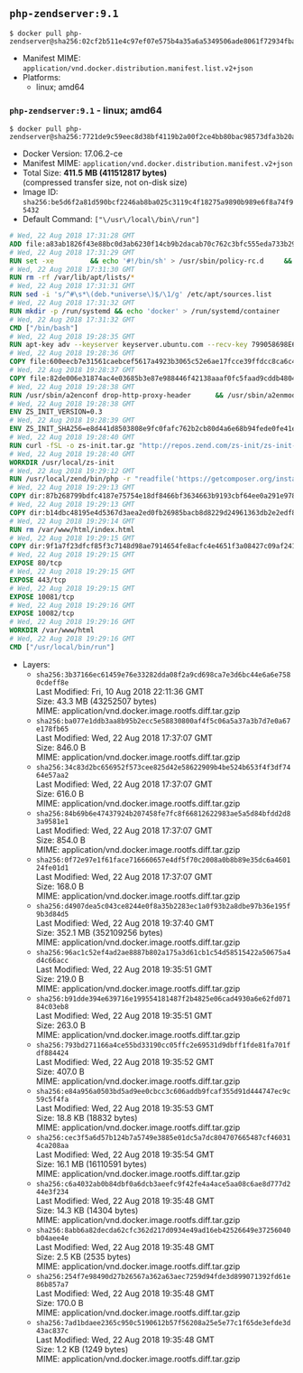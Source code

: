 ## `php-zendserver:9.1`

```console
$ docker pull php-zendserver@sha256:02cf2b511e4c97ef07e575b4a35a6a5349506ade8061f72934fba873a95e21da
```

-	Manifest MIME: `application/vnd.docker.distribution.manifest.list.v2+json`
-	Platforms:
	-	linux; amd64

### `php-zendserver:9.1` - linux; amd64

```console
$ docker pull php-zendserver@sha256:7721de9c59eec8d38bf4119b2a00f2ce4bb80bac98573dfa3b20ae62713b70cc
```

-	Docker Version: 17.06.2-ce
-	Manifest MIME: `application/vnd.docker.distribution.manifest.v2+json`
-	Total Size: **411.5 MB (411512817 bytes)**  
	(compressed transfer size, not on-disk size)
-	Image ID: `sha256:be5d6f2a81d590bcf2246ab8ba025c3119c4f18275a9890b989e6f8a74f95432`
-	Default Command: `["\/usr\/local\/bin\/run"]`

```dockerfile
# Wed, 22 Aug 2018 17:31:28 GMT
ADD file:a83ab1826f43e88bc0d3ab6230f14cb9b2dacab70c762c3bfc555eda733b292c in / 
# Wed, 22 Aug 2018 17:31:29 GMT
RUN set -xe 		&& echo '#!/bin/sh' > /usr/sbin/policy-rc.d 	&& echo 'exit 101' >> /usr/sbin/policy-rc.d 	&& chmod +x /usr/sbin/policy-rc.d 		&& dpkg-divert --local --rename --add /sbin/initctl 	&& cp -a /usr/sbin/policy-rc.d /sbin/initctl 	&& sed -i 's/^exit.*/exit 0/' /sbin/initctl 		&& echo 'force-unsafe-io' > /etc/dpkg/dpkg.cfg.d/docker-apt-speedup 		&& echo 'DPkg::Post-Invoke { "rm -f /var/cache/apt/archives/*.deb /var/cache/apt/archives/partial/*.deb /var/cache/apt/*.bin || true"; };' > /etc/apt/apt.conf.d/docker-clean 	&& echo 'APT::Update::Post-Invoke { "rm -f /var/cache/apt/archives/*.deb /var/cache/apt/archives/partial/*.deb /var/cache/apt/*.bin || true"; };' >> /etc/apt/apt.conf.d/docker-clean 	&& echo 'Dir::Cache::pkgcache ""; Dir::Cache::srcpkgcache "";' >> /etc/apt/apt.conf.d/docker-clean 		&& echo 'Acquire::Languages "none";' > /etc/apt/apt.conf.d/docker-no-languages 		&& echo 'Acquire::GzipIndexes "true"; Acquire::CompressionTypes::Order:: "gz";' > /etc/apt/apt.conf.d/docker-gzip-indexes 		&& echo 'Apt::AutoRemove::SuggestsImportant "false";' > /etc/apt/apt.conf.d/docker-autoremove-suggests
# Wed, 22 Aug 2018 17:31:30 GMT
RUN rm -rf /var/lib/apt/lists/*
# Wed, 22 Aug 2018 17:31:31 GMT
RUN sed -i 's/^#\s*\(deb.*universe\)$/\1/g' /etc/apt/sources.list
# Wed, 22 Aug 2018 17:31:32 GMT
RUN mkdir -p /run/systemd && echo 'docker' > /run/systemd/container
# Wed, 22 Aug 2018 17:31:32 GMT
CMD ["/bin/bash"]
# Wed, 22 Aug 2018 19:28:35 GMT
RUN apt-key adv --keyserver keyserver.ubuntu.com --recv-key 799058698E65316A2E7A4FF42EAE1437F7D2C623     && echo "deb http://repos.zend.com/zend-server/9.1/deb_apache2.4 server non-free" >> /etc/apt/sources.list.d/zend-server.list     && apt-get update     && apt-get install -y       libmysqlclient20       unzip       git       curl       net-tools       zend-server-php-7.1=9.1.4+b170     && rm -rf /var/lib/apt/lists/*     && /usr/local/zend/bin/zendctl.sh stop
# Wed, 22 Aug 2018 19:28:36 GMT
COPY file:600eecb7e31561caebcef5617a4923b3065c52e6ae17fcce39ffdcc8ca6c41db in /etc/ 
# Wed, 22 Aug 2018 19:28:37 GMT
COPY file:82de006e31874ac4e03685b3e87e988446f42138aaaf0fc5faad9cddb48040ba in /etc/apache2/conf-available 
# Wed, 22 Aug 2018 19:28:38 GMT
RUN /usr/sbin/a2enconf drop-http-proxy-header      && /usr/sbin/a2enmod headers
# Wed, 22 Aug 2018 19:28:38 GMT
ENV ZS_INIT_VERSION=0.3
# Wed, 22 Aug 2018 19:28:39 GMT
ENV ZS_INIT_SHA256=e8d441d8503808e9fc0fafc762b2cb80d4a6e68b94fede0fe41efdeac10800cb
# Wed, 22 Aug 2018 19:28:40 GMT
RUN curl -fSL -o zs-init.tar.gz "http://repos.zend.com/zs-init/zs-init-docker-${ZS_INIT_VERSION}.tar.gz"     && echo "${ZS_INIT_SHA256} *zs-init.tar.gz" | sha256sum -c -     && mkdir /usr/local/zs-init     && tar xzf zs-init.tar.gz --strip-components=1 -C /usr/local/zs-init     && rm zs-init.tar.gz
# Wed, 22 Aug 2018 19:28:40 GMT
WORKDIR /usr/local/zs-init
# Wed, 22 Aug 2018 19:29:12 GMT
RUN /usr/local/zend/bin/php -r "readfile('https://getcomposer.org/installer');" | /usr/local/zend/bin/php     && /usr/local/zend/bin/php composer.phar self-update && /usr/local/zend/bin/php composer.phar update
# Wed, 22 Aug 2018 19:29:13 GMT
COPY dir:87b268799bdfc4187e75754e18df8466bf3634663b9193cbf64ee0a291e978ab in /usr/local/bin 
# Wed, 22 Aug 2018 19:29:13 GMT
COPY dir:b14dbc48195e4d5367d3aea2ed0fb26985bacb8d8229d24961363db2e2edf8f0 in /usr/local/zend/var/plugins/ 
# Wed, 22 Aug 2018 19:29:14 GMT
RUN rm /var/www/html/index.html
# Wed, 22 Aug 2018 19:29:15 GMT
COPY dir:9f1a7f23dfcf85f3c7148d98ae7914654fe8acfc4e4651f3a08427c09af24198 in /var/www/html 
# Wed, 22 Aug 2018 19:29:15 GMT
EXPOSE 80/tcp
# Wed, 22 Aug 2018 19:29:15 GMT
EXPOSE 443/tcp
# Wed, 22 Aug 2018 19:29:15 GMT
EXPOSE 10081/tcp
# Wed, 22 Aug 2018 19:29:16 GMT
EXPOSE 10082/tcp
# Wed, 22 Aug 2018 19:29:16 GMT
WORKDIR /var/www/html
# Wed, 22 Aug 2018 19:29:16 GMT
CMD ["/usr/local/bin/run"]
```

-	Layers:
	-	`sha256:3b37166ec61459e76e33282dda08f2a9cd698ca7e3d6bc44e6a6e7580cdeff8e`  
		Last Modified: Fri, 10 Aug 2018 22:11:36 GMT  
		Size: 43.3 MB (43252507 bytes)  
		MIME: application/vnd.docker.image.rootfs.diff.tar.gzip
	-	`sha256:ba077e1ddb3aa8b95b2ecc5e58830800af4f5c06a5a37a3b7d7e0a67e178fb65`  
		Last Modified: Wed, 22 Aug 2018 17:37:07 GMT  
		Size: 846.0 B  
		MIME: application/vnd.docker.image.rootfs.diff.tar.gzip
	-	`sha256:34c83d2bc656952f573cee825d42e58622909b4be524b653f4f3df7464e57aa2`  
		Last Modified: Wed, 22 Aug 2018 17:37:07 GMT  
		Size: 616.0 B  
		MIME: application/vnd.docker.image.rootfs.diff.tar.gzip
	-	`sha256:84b69b6e47437924b207458fe7fc8f66812622983ae5a5d84bfdd2d83a9581e1`  
		Last Modified: Wed, 22 Aug 2018 17:37:07 GMT  
		Size: 854.0 B  
		MIME: application/vnd.docker.image.rootfs.diff.tar.gzip
	-	`sha256:0f72e97e1f61face716660657e4df5f70c2008a0b8b89e35dc6a460124fe01d1`  
		Last Modified: Wed, 22 Aug 2018 17:37:07 GMT  
		Size: 168.0 B  
		MIME: application/vnd.docker.image.rootfs.diff.tar.gzip
	-	`sha256:d4907dea5c043ce8244e0f8a35b2283ec1a0f93b2a8dbe97b36e195f9b3d84d5`  
		Last Modified: Wed, 22 Aug 2018 19:37:40 GMT  
		Size: 352.1 MB (352109256 bytes)  
		MIME: application/vnd.docker.image.rootfs.diff.tar.gzip
	-	`sha256:96ac1c52ef4ad2ae8887b802a175a3d61cb1c54d58515422a50675a4d4c66acc`  
		Last Modified: Wed, 22 Aug 2018 19:35:51 GMT  
		Size: 219.0 B  
		MIME: application/vnd.docker.image.rootfs.diff.tar.gzip
	-	`sha256:b91dde394e639716e199554181487f2b4825e06cad4930a6e62fd07184c03eb8`  
		Last Modified: Wed, 22 Aug 2018 19:35:51 GMT  
		Size: 263.0 B  
		MIME: application/vnd.docker.image.rootfs.diff.tar.gzip
	-	`sha256:793bd271166a4ce55bd33190cc05ffc2e69531d9dbff1fde81fa701fdf884424`  
		Last Modified: Wed, 22 Aug 2018 19:35:52 GMT  
		Size: 407.0 B  
		MIME: application/vnd.docker.image.rootfs.diff.tar.gzip
	-	`sha256:e84a956a0503bd5ad9ee0cbcc3c606addb9fcaf355d91d444747ec9c59c5f4fa`  
		Last Modified: Wed, 22 Aug 2018 19:35:53 GMT  
		Size: 18.8 KB (18832 bytes)  
		MIME: application/vnd.docker.image.rootfs.diff.tar.gzip
	-	`sha256:cec3f5a6d57b124b7a5749e3885e01dc5a7dc804707665487cf460314ca208aa`  
		Last Modified: Wed, 22 Aug 2018 19:35:54 GMT  
		Size: 16.1 MB (16110591 bytes)  
		MIME: application/vnd.docker.image.rootfs.diff.tar.gzip
	-	`sha256:c6a4032ab0b84dbf0a6dcb3aeefc9f42fe4a4ace5aa08c6ae8d777d244e3f234`  
		Last Modified: Wed, 22 Aug 2018 19:35:48 GMT  
		Size: 14.3 KB (14304 bytes)  
		MIME: application/vnd.docker.image.rootfs.diff.tar.gzip
	-	`sha256:8abb6a82decda62cfc362d217d0934e49ad16eb42526649e37256040b04aee4e`  
		Last Modified: Wed, 22 Aug 2018 19:35:48 GMT  
		Size: 2.5 KB (2535 bytes)  
		MIME: application/vnd.docker.image.rootfs.diff.tar.gzip
	-	`sha256:254f7e98490d27b26567a362a63aec7259d94fde3d899071392fd61e86b857a7`  
		Last Modified: Wed, 22 Aug 2018 19:35:48 GMT  
		Size: 170.0 B  
		MIME: application/vnd.docker.image.rootfs.diff.tar.gzip
	-	`sha256:7ad1bdaee2365c950c5190612b57f56208a25e5e77c1f65de3efde3d43ac837c`  
		Last Modified: Wed, 22 Aug 2018 19:35:48 GMT  
		Size: 1.2 KB (1249 bytes)  
		MIME: application/vnd.docker.image.rootfs.diff.tar.gzip
